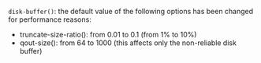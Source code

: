`disk-buffer()`: the default value of the following options has been changed for performance reasons:
  - truncate-size-ratio(): from 0.01 to 0.1 (from 1% to 10%)
  - qout-size(): from 64 to 1000 (this affects only the non-reliable disk buffer)
